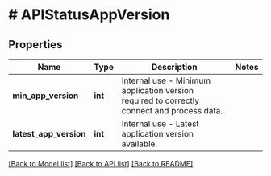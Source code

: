 # # APIStatusAppVersion

## Properties

Name | Type | Description | Notes
------------ | ------------- | ------------- | -------------
**min_app_version** | **int** | Internal use - Minimum application version required to correctly connect and process data. | 
**latest_app_version** | **int** | Internal use - Latest application version available. | 

[[Back to Model list]](../../README.md#documentation-for-models) [[Back to API list]](../../README.md#documentation-for-api-endpoints) [[Back to README]](../../README.md)


